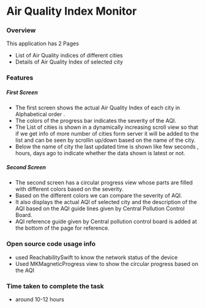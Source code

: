 # Air Quality Index Monitor
 ### Overview
This application has 2 Pages
- List of Air Quality indices of different cities
- Details of Air Quality Index of selected city

### Features
##### _First Screen_

 - The first screen shows the actual Air Quality Index of each city in Alphabetical order .
 - The colors of the progress bar indicates the severity of the AQI. 
 - The List of cities is shown in a dynamically increasing scroll view so that if we get info of more number of cities form server it will be added to the list and can be seen by scrollin up/down based on the name of the city. 
 - Below the name of city the last updated time is shown like few seconds , hours, days ago to indicate whether the data shown is latest or not.
##### _Second Screen_
- The second screen has a circular progress view whose parts are filled with different colors based on the severity. 
- Based on the different colors we can compare the severity of AQI. 
- It also displays the actual AQI of selected city and the description of the AQI based on the AQI guide lines given by Central Pollution Control Board.
- AQI reference guide given by Central pollution control board is added at the bottom of the page for reference.

### Open source code usage info
- used ReachabilitySwift to know the network status of the device
- Used MKMagneticProgress view to show the circular progress based on the AQI

### Time taken to complete the task
-  around 10-12 hours
